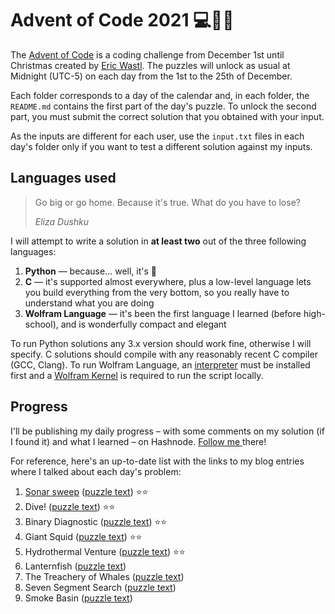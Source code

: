 # Advent of Code 2021 💻🎄🎅

The [Advent of Code](https://adventofcode.com) is a coding challenge from December 1st until Christmas created by [Eric Wastl](http://was.tl/). The puzzles will unlock as usual at Midnight (UTC-5) on each day from the 1st to the 25th of December.

Each folder corresponds to a day of the calendar and, in each folder, the `README.md` contains the first part of the day's puzzle. To unlock the second part, you must submit the correct solution that you obtained with your input.

As the inputs are different for each user, use the `input.txt` files in each day's folder only if you want to test a different solution against my inputs.

## Languages used

> Go big or go home. Because it's true. What do you have to lose?
>
> *Eliza Dushku*

I will attempt to write a solution in **at least two** out of the three following languages:

1. **Python** — because... well, it's 🐍
2. **C** — it's supported almost everywhere, plus a low-level language lets you build everything from the very bottom, so you really have to understand what you are doing
3. **Wolfram Language** — it's been the first language I learned (before high-school), and is wonderfully compact and elegant

To run Python solutions any 3.x version should work fine, otherwise I will specify. C solutions should compile with any reasonably recent C compiler (GCC, Clang). To run Wolfram Language, an [interpreter](https://www.wolfram.com/wolframscript) must be installed first and a [Wolfram Kernel](https://www.wolfram.com/engine) is required to run the script locally.


## Progress

I'll be publishing my daily progress – with some comments on my solution (if I found it) and what I learned – on Hashnode. [ Follow me ](https://hashnode.com/@edobld) there!

For reference, here's an up-to-date list with the links to my blog entries where I talked about each day's problem:

1. [Sonar sweep](https://blog.edobld.me/day-1-sonar-sweep) ([puzzle text](https://adventofcode.com/2021/day/1)) ⭐⭐
2. Dive! ([puzzle text](https://adventofcode.com/2021/day/2)) ⭐⭐
3. Binary Diagnostic ([puzzle text](https://adventofcode.com/2021/day/3)) ⭐⭐
4. Giant Squid ([puzzle text](https://adventofcode.com/2021/day/4)) ⭐⭐
5. Hydrothermal Venture ([puzzle text](https://adventofcode.com/2021/day/5)) ⭐⭐
6. Lanternfish ([puzzle text](https://adventofcode.com/2021/day/6))
7. The Treachery of Whales ([puzzle text](https://adventofcode.com/2021/day/7))
8. Seven Segment Search ([puzzle text](https://adventofcode.com/2021/day/8))
9. Smoke Basin ([puzzle text](https://adventofcode.com/2021/day/9))
